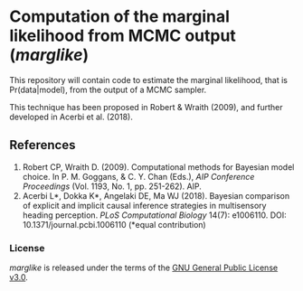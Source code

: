 # Computation of the marginal likelihood from MCMC output (*marglike*)

This repository will contain code to estimate the marginal likelihood, that is Pr(data|model), from the output of a MCMC sampler.

This technique has been proposed in Robert & Wraith (2009), and further developed in Acerbi et al. (2018).

## References

1. Robert CP, Wraith D. (2009). Computational methods for Bayesian model choice. In P. M. Goggans, & C. Y. Chan (Eds.), *AIP Conference Proceedings* (Vol. 1193, No. 1, pp. 251-262). AIP.
2. Acerbi L\*, Dokka K\*, Angelaki DE, Ma WJ (2018). Bayesian comparison of explicit and implicit causal inference strategies in multisensory heading perception.
*PLoS Computational Biology* 14(7): e1006110. DOI: 10.1371/journal.pcbi.1006110 (*equal contribution)

### License

*marglike* is released under the terms of the [GNU General Public License v3.0](https://github.com/lacerbi/marglike/blob/master/LICENSE.txt).
